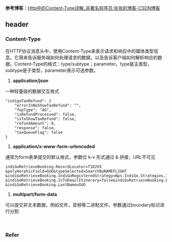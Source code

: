
**参考博客：**[Http中的Content-Type详解_非著名程序员:张张的博客-CSDN博客](https://blog.csdn.net/m0_49508485/article/details/127056301)

## header
### Content-Type
在HTTP协议消息头中，使用Content-Type来表示请求和响应中的媒体类型信息。它用来告诉服务端如何处理请求的数据，以及告诉客户端如何解析响应的数据。Content-Type的格式：type/subtype；parameter。type是主类型，subtype是子类型，parameter表示可选参数。

1. **application/json**

一种轻量级的数据交互格式

```plain
"indigoTaxRefund": {
	"errorInNoShowTaxRefund": "",
	"fopType": "AG",
	"isRefundProcessed": false,
	"isToShowTaxRefund": false,
	"refundAmount": 0,
	"response": false,
	"taxQueueFlag": false
}
```

1. **application/x-www-form-urlencoded**

通常为form表单提交的默认格式，参数位 k-v 形式通过 & 拼接，URL不可见

```plain
indiGoRetrieveBooking.RecordLocator=T1D2VX
&polymorphicField=GUO&typeSelected=SearchByNAMEFLIGHT
&indiGoRetrieveBooking.IndiGoRegisteredStrategy=Nps.IndiGo.Strategies.IndigoValidatePnrContactNameStrategy%2C+Nps.IndiGo
&indiGoRetrieveBooking.IsToEmailItinerary=false&indiGoRetrieveBooking.EmailAddress=
&indiGoRetrieveBooking.LastName=GUO
```

1. **multipart/form-data**

可以提交非文本数据，例如文件，音频等二进制文件。参数通过boundary标识进行分割

‍

### Refer
‍

